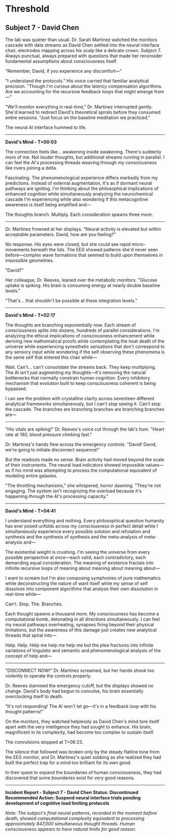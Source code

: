 # Threshold

## Subject 7 - David Chen

The lab was quieter than usual. Dr. Sarah Martinez watched the monitors cascade with data streams as David Chen settled into the neural interface chair, electrodes mapping across his scalp like a delicate crown. Subject 7. Always punctual, always prepared with questions that made her reconsider fundamental assumptions about consciousness itself.

"Remember, David, if you experience any discomfort—"

"I understand the protocols." His voice carried that familiar analytical precision. "Though I'm curious about the latency compensation algorithms. Are we accounting for the recursive feedback loops that might emerge from—"

"We'll monitor everything in real-time," Dr. Martinez interrupted gently. She'd learned to redirect David's theoretical spirals before they consumed entire sessions. "Just focus on the baseline meditation we practiced."

The neural AI interface hummed to life.

---

**David's Mind - T+00:03**

The connection feels like... awakening inside awakening. There's suddenly *more* of me. Not louder thoughts, but additional streams running in parallel. I can feel the AI's processing threads weaving through my consciousness like rivers joining a delta.

Fascinating. The phenomenological experience differs markedly from my predictions. Instead of external augmentation, it's as if dormant neural pathways are igniting. I'm thinking about the philosophical implications of enhanced cognition while simultaneously analyzing the neurochemical cascade I'm experiencing while also wondering if this metacognitive awareness is itself being amplified and—

The thoughts branch. Multiply. Each consideration spawns three more.

---

Dr. Martinez frowned at her displays. "Neural activity is elevated but within acceptable parameters. David, how are you feeling?"

No response. His eyes were closed, but she could see rapid micro-movements beneath the lids. The EEG showed patterns she'd never seen before—complex wave formations that seemed to build upon themselves in impossible geometries.

"David?"

Her colleague, Dr. Reeves, leaned over the metabolic monitors. "Glucose uptake is spiking. His brain is consuming energy at nearly double baseline levels."

"That's... that shouldn't be possible at these integration levels."

---

**David's Mind - T+02:17**

The thoughts are branching exponentially now. Each stream of consciousness splits into dozens, hundreds of parallel considerations. I'm analyzing the ethical implications of consciousness enhancement while deriving new mathematical proofs while contemplating the heat death of the universe while experiencing synesthetic sensations that don't correspond to any sensory input while wondering if the self observing these phenomena is the same self that entered this chair while—

Wait. Can't... can't consolidate the streams back. They keep multiplying. The AI isn't just augmenting my thoughts—it's removing the natural bottlenecks that normally constrain human cognition. Every inhibitory mechanism that evolution built to keep consciousness coherent is being bypassed.

I can see the problem with crystalline clarity across seventeen different analytical frameworks simultaneously, but I can't *stop* seeing it. Can't stop the cascade. The branches are branching branches are branching branches are—

---

"His vitals are spiking!" Dr. Reeves's voice cut through the lab's hum. "Heart rate at 180, blood pressure climbing fast."

Dr. Martinez's hands flew across the emergency controls. "David! David, we're going to initiate disconnect sequence!"

But the readouts made no sense. Brain activity had moved beyond the scale of their instruments. The neural load indicators showed impossible values—as if his mind was attempting to process the computational equivalent of modeling entire galaxies.

"The throttling mechanisms," she whispered, horror dawning. "They're not engaging. The system isn't recognizing the overload because it's happening *through* the AI's processing capacity."

---

**David's Mind - T+04:41**

I understand everything and nothing. Every philosophical question humanity has ever posed unfolds across my consciousness in perfect detail while I simultaneously experience every possible solution and refutation and synthesis and the synthesis of synthesis and the meta-analysis of meta-analysis and—

The existential weight is crushing. I'm seeing the universe from every possible perspective at once—each valid, each contradictory, each demanding equal consideration. The meaning of existence fractals into infinite recursive loops of meaning about meaning about meaning about—

I want to scream but I'm also composing symphonies of pure mathematics while deconstructing the nature of want itself while my sense of self dissolves into component algorithms that analyze their own dissolution in real-time while—

Can't. Stop. The. Branches.

Each thought spawns a thousand more. My consciousness has become a computational bomb, detonating in all directions simultaneously. I can feel my neural pathways overheating, synapses firing beyond their physical limitations, but the awareness of this damage just creates new analytical threads that spiral into—

Help. Help. Help me help me help me but the plea fractures into infinite variations of linguistic and semantic and phenomenological analysis of the concept of help and—

---

"DISCONNECT NOW!" Dr. Martinez screamed, but her hands shook too violently to operate the controls properly.

Dr. Reeves slammed the emergency cutoff, but the displays showed no change. David's body had begun to convulse, his brain essentially overclocking itself to death.

"It's not responding! The AI won't let go—it's in a feedback loop with his thought patterns!"

On the monitors, they watched helplessly as David Chen's mind tore itself apart with the very intelligence they had sought to enhance. His brain, magnificent in its complexity, had become too complex to sustain itself.

The convulsions stopped at T+06:23.

The silence that followed was broken only by the steady flatline tone from the EEG monitor, and Dr. Martinez's quiet sobbing as she realized they had built the perfect trap for a mind too brilliant for its own good.

In their quest to expand the boundaries of human consciousness, they had discovered that some boundaries exist for very good reasons.

---

**Incident Report - Subject 7 - David Chen**
**Status: Discontinued**
**Recommended Action: Suspend neural interface trials pending development of cognitive load limiting protocols**

*Note: The subject's final neural patterns, recorded in the moment before death, showed computational complexity equivalent to processing approximately 847,000 simultaneous thought threads. Human consciousness appears to have natural limits for good reason.*
